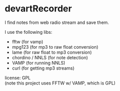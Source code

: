 devartRecorder
==============

I find notes from web radio stream and save them.  

I use the following libs: 

- fftw (for vamp)
- mpg123 (for mp3 to raw float conversion)
- lame (for raw float to mp3 conversion)
- chordino / NNLS (for note detection)
- VAMP (for running NNLS)
- curl (for getting mp3 streams)


license:  GPL   
(note this project uses FFTW w/ VAMP, which is GPL)
